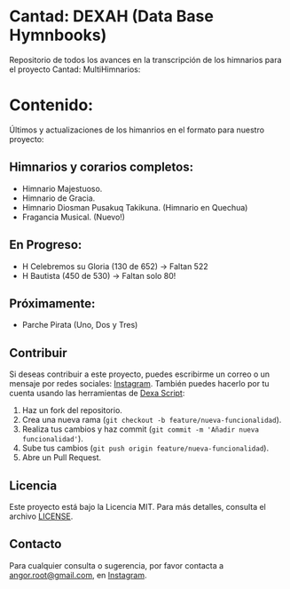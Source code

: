 # Cantad: DEXAH (Data Base Hymnbooks)
Repositorio de todos los avances en la transcripción de los himnarios para el proyecto Cantad: MultiHimnarios:

# Contenido:
Últimos y actualizaciones de los himanrios en el formato para nuestro proyecto:

## Himnarios y corarios completos:
- Himnario Majestuoso.
- Himnario de Gracia.
- Himnario Diosman Pusakuq Takikuna. (Himnario en Quechua)
- Fragancia Musical. (Nuevo!)
## En Progreso:
- H Celebremos su Gloria (130 de 652) -> Faltan 522
- H Bautista (450 de 530) -> Faltan solo 80! 
## Próximamente:
- Parche Pirata (Uno, Dos y Tres) 

## Contribuir

Si deseas contribuir a este proyecto, puedes escribirme un correo o un mensaje por redes sociales: [Instagram](https://www.instagram.com/angor.root/). 
También puedes hacerlo por tu cuenta usando las herramientas de [Dexa Script](https://github.com/angor-root/DEXA-Script):
1. Haz un fork del repositorio.
2. Crea una nueva rama (`git checkout -b feature/nueva-funcionalidad`).
3. Realiza tus cambios y haz commit (`git commit -m 'Añadir nueva funcionalidad'`).
4. Sube tus cambios (`git push origin feature/nueva-funcionalidad`).
5. Abre un Pull Request.

## Licencia

Este proyecto está bajo la Licencia MIT. Para más detalles, consulta el archivo [LICENSE](LICENSE).

## Contacto

Para cualquier consulta o sugerencia, por favor contacta a [angor.root@gmail.com](mailto:angor.root@gmail.com), en [Instagram](https://www.instagram.com/angor.root/).
